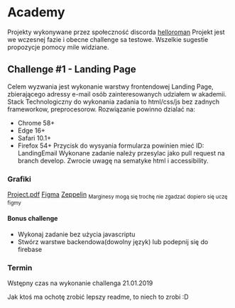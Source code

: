 # Academy
Projekty wykonywane przez społeczność discorda
[helloroman](https://discordapp.com/invite/VTyJc9N)
Projekt jest we wczesnej fazie i obecne challenge sa testowe. Wszelkie sugestie propozycje pomocy mile widziane.

## Challenge #1 - Landing Page
Celem wyzwania jest wykonanie warstwy frontendowej Landing Page, zbierającego adressy e-mail osób zainteresowanych udziałem w akademii.
Stack Technologiczny do wykonania zadania to html/css/js bez zadnych frameworkow, preprocesorow.
Rozwiązanie powinno dzialać na:
* Chrome 58+
* Edge  16+
* Safari 10.1+
* Firefox 54+
Przycisk do wysyania formularza powinien mieć ID: LandingEmail
Wykonane zadanie należy przesylac jako pull request na branch develop.
Zwrocie uwagę na sematyke html i accessibility.

### Grafiki
[Project.pdf](/assets/Layout.pdf.pdf})
[Figma](https://www.figma.com/file/gCTf2Ux96ETR0DMxr6T2m039/LandingPage?node-id=1%3A13)
[Zeppelin](https://zpl.io/boKzeQv)
<sub> Marginesy mogą się trochę nie zgadzać dopiero się uczę figmy</sub>
#### Bonus challenge
* Wykonaj zadanie bez użycia javascriptu
* Stwórz warstwe backendowa(dowolny język) lub podepnij się do firebase
### Termin
Wstępny czas na wykonanie challenga 21.01.2019



Jak ktoś ma ochotę zrobić lepszy readme, to niech to zrobi :D
